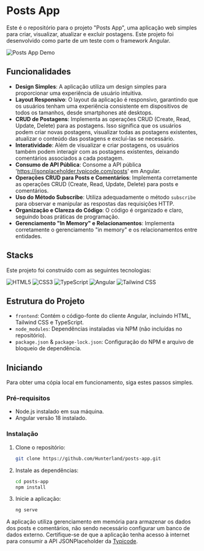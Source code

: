 # Posts App

Este é o repositório para o projeto "Posts App", uma aplicação web simples para criar, visualizar, atualizar e excluir postagens. Este projeto foi desenvolvido como parte de um teste com o framework Angular.

![Posts App Demo](/public/Newhome.gif)

## Funcionalidades

- **Design Simples**: A aplicação utiliza um design simples para proporcionar uma experiência de usuário intuitiva.
- **Layout Responsivo**: O layout da aplicação é responsivo, garantindo que os usuários tenham uma experiência consistente em dispositivos de todos os tamanhos, desde smartphones até desktops.
- **CRUD de Postagens**: Implementa as operações CRUD (Create, Read, Update, Delete) para as postagens. Isso significa que os usuários podem criar novas postagens, visualizar todas as postagens existentes, atualizar o conteúdo das postagens e excluí-las se necessário.
- **Interatividade**: Além de visualizar e criar postagens, os usuários também podem interagir com as postagens existentes, deixando comentários associados a cada postagem.
- **Consumo de API Pública**: Consome a API pública 'https://jsonplaceholder.typicode.com/posts' em Angular.
- **Operações CRUD para Posts e Comentários**: Implementa corretamente as operações CRUD (Create, Read, Update, Delete) para posts e comentários.
- **Uso do Método Subscribe**: Utiliza adequadamente o método `subscribe` para observar e manipular as respostas das requisições HTTP.
- **Organização e Clareza do Código**: O código é organizado e claro, seguindo boas práticas de programação.
- **Gerenciamento "In Memory" e Relacionamentos**: Implementa corretamente o gerenciamento "in memory" e os relacionamentos entre entidades.

## Stacks

Este projeto foi construído com as seguintes tecnologias:

<p>
  <img src="https://img.shields.io/badge/HTML5-E34F26?style=for-the-badge&logo=html5&logoColor=white" alt="HTML5"/>
  <img src="https://img.shields.io/badge/CSS3-1572B6?style=for-the-badge&logo=css3&logoColor=white" alt="CSS3"/>
  <img src="https://img.shields.io/badge/TypeScript-3178C6?style=for-the-badge&logo=typescript&logoColor=white" alt="TypeScript"/>
  <img src="https://img.shields.io/badge/Angular-DD0031?style=for-the-badge&logo=angular&logoColor=white" alt="Angular"/>
  <img src="https://img.shields.io/badge/Tailwind_CSS-38B2AC?style=for-the-badge&logo=tailwind-css&logoColor=white" alt="Tailwind CSS"/>
</p>

## Estrutura do Projeto

- `frontend`: Contém o código-fonte do cliente Angular, incluindo HTML, Tailwind CSS e TypeScript.
- `node_modules`: Dependências instaladas via NPM (não incluídas no repositório).
- `package.json` & `package-lock.json`: Configuração do NPM e arquivo de bloqueio de dependência.

## Iniciando

Para obter uma cópia local em funcionamento, siga estes passos simples.

### Pré-requisitos

- Node.js instalado em sua máquina.
- Angular versão 18 instalado.

### Instalação

1. Clone o repositório:
   ```sh
   git clone https://github.com/Hunterland/posts-app.git

2. Instale as dependências:
   ```sh
   cd posts-app
   npm install
   ```
3. Inicie a aplicação:
   ```sh
   ng serve
   ```

A aplicação utiliza gerenciamento em memória para armazenar os dados dos posts e comentários, não sendo necessário configurar um banco de dados externo. Certifique-se de que a aplicação tenha acesso à internet para consumir a API JSONPlaceholder da [Typicode](https://jsonplaceholder.typicode.com/).

